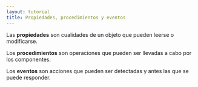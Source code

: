 ```yaml
---
layout: tutorial
title: Propiedades, procedimientos y eventos
---
```


Las **propiedades** son cualidades de un objeto que pueden leerse o modificarse.

Los **procedimientos** son operaciones que pueden ser llevadas a cabo por los componentes.

Los **eventos** son acciones que pueden ser detectadas y antes las que se puede responder.


